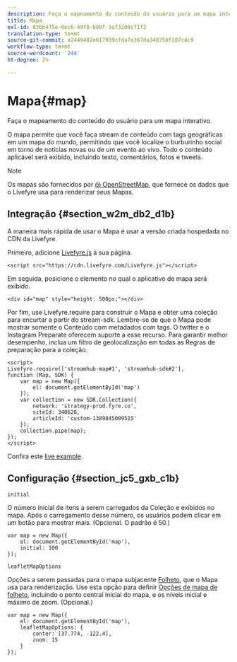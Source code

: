 ```yaml
---
description: Faça o mapeamento do conteúdo do usuário para um mapa interativo.
title: Mapa
exl-id: 836b475e-0ec6-49f8-b89f-3af3209cf1f2
translation-type: tm+mt
source-git-commit: a2449482e617939cfda7e367da34875bf187c4c9
workflow-type: tm+mt
source-wordcount: '244'
ht-degree: 2%

---
```


# Mapa{#map}

Faça o mapeamento do conteúdo do usuário para um mapa interativo.

O mapa permite que você faça stream de conteúdo com tags geográficas em um mapa do mundo, permitindo que você localize o burburinho social em torno de notícias novas ou de um evento ao vivo. Todo o conteúdo aplicável será exibido, incluindo texto, comentários, fotos e tweets.

>[!NOTE]
>
>Os mapas são fornecidos por [ @ OpenStreetMap](https://www.openstreetmap.org/copyright), que fornece os dados que o Livefyre usa para renderizar seus Mapas.

## Integração {#section_w2m_db2_d1b}

A maneira mais rápida de usar o Mapa é usar a versão criada hospedada no CDN da Livefyre.

Primeiro, adicione [Livefyre.js](https://github.com/Livefyre/Livefyre.js) à sua página.

```
<script src="https://cdn.livefyre.com/Livefyre.js"></script> 
```

Em seguida, posicione o elemento no qual o aplicativo de mapa será exibido.

```
<div id="map" style="height: 500px;"></div>
```

Por fim, use Livefyre.require para construir o Mapa e obter uma coleção para encurtar a partir do stream-sdk. Lembre-se de que o Mapa pode mostrar somente o Conteúdo com metadados com tags. O twitter e o Instagram Preparate oferecem suporte a esse recurso. Para garantir melhor desempenho, inclua um filtro de geolocalização em todas as Regras de preparação para a coleção.

```
<script> 
Livefyre.require(['streamhub-map#1', 'streamhub-sdk#2'], 
function (Map, SDK) { 
    var map = new Map({ 
        el: document.getElementById('map') 
    }); 
    var collection = new SDK.Collection({ 
        network: 'strategy-prod.fyre.co', 
        siteId: 340628, 
        articleId: 'custom-1389845009515' 
    }); 
    collection.pipe(map); 
}); 
</script>
```

Confira este [live example](https://codepen.io/cheung31/pen/wkmbF).

## Configuração {#section_jc5_gxb_c1b}

`initial`

O número inicial de itens a serem carregados da Coleção e exibidos no mapa. Após o carregamento desse número, os usuários podem clicar em um botão para mostrar mais. (Opcional. O padrão é 50.)

```
var map = new Map({ 
    el: document.getElementById('map'), 
    initial: 100 
});
```

`leafletMapOptions`

Opções a serem passadas para o mapa subjacente [Folheto](https://leafletjs.com/), que o Mapa usa para renderização. Use esta opção para definir [Opções de mapa de folheto](https://leafletjs.com/reference.html#map-options), incluindo o ponto central inicial do mapa, e os níveis inicial e máximo de zoom. (Opcional.)

```
var map = new Map({ 
    el: document.getElementById('map'), 
    leafletMapOptions: { 
        center: [37.774, -122.4], 
        zoom: 15 
    } 
});
```
